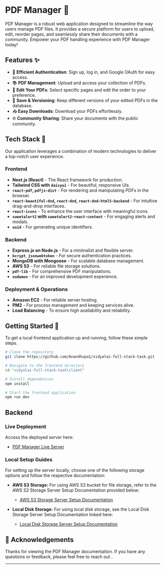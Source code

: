 # PDF Manager :page_facing_up:



PDF Manager is a robust web application designed to streamline the way users manage PDF files. It provides a secure platform for users to upload, edit, reorder pages, and seamlessly share their documents with a community. Empower your PDF handling experience with PDF Manager today!

## Features :sparkles:

- 🚀 **Efficient Authentication**: Sign up, log in, and Google OAuth for easy access.
- 📚 **PDF Management**: Upload and access your collection of PDFs.
- 📝 **Edit Your PDFs**: Select specific pages and edit the order to your preference.
- 💾 **Save & Versioning**: Keep different versions of your edited PDFs in the database.
- 📥 **Easy Downloads**: Download your PDFs effortlessly.
- 🌐 **Community Sharing**: Share your documents with the public community.

## Tech Stack :wrench:

Our application leverages a combination of modern technologies to deliver a top-notch user experience.

### Frontend

- **Next.js (React)** - The React framework for production.
- **Tailwind CSS with `daisyui`** - For beautiful, responsive UIs.
- **`react-pdf`, `pdfjs-dist`** - For rendering and manipulating PDFs in the browser.
- **`react-beautiful-dnd`, `react-dnd`, `react-dnd-html5-backend`** - For intuitive drag-and-drop interfaces.
- **`react-icons`** - To enhance the user interface with meaningful icons.
- **`sweetalert2` with `sweetalert2-react-content`** - For engaging alerts and modals.
- **`uuid`** - For generating unique identifiers.

### Backend

- **Express.js on Node.js** - For a minimalist and flexible server.
- **`bcrypt`**, **`jsonwebtoken`** - For secure authentication practices.
- **MongoDB with Mongoose** - For scalable database management.
- **AWS S3** - For reliable file storage solutions.
- **`pdf-lib`** - For comprehensive PDF manipulations.
- **`nodemon`** - For an improved development experience.

### Deployment & Operations

- **Amazon EC2** - For reliable server hosting.
- **PM2** - For process management and keeping services alive.
- **Load Balancing** - To ensure high availability and reliability.

## Getting Started :rocket:

To get a local frontend application up and running, follow these simple steps.

```bash
# Clone the repository
git clone https://github.com/Anandhupa1/vidyalai-full-stack-task.git

# Navigate to the frontend directory
cd "vidyalai-full-stack-task\client"

# Install dependencies
npm install

# Start the frontend application
npm run dev
```
## Backend

### Live Deployment

Access the deployed server here:
- [PDF Manager Live Server](https://pdfeditor-anandhupa1.vercel.app/)

### Local Setup Guides

For setting up the server locally, choose one of the following storage options and follow the respective documentation:

- **AWS S3 Storage:** For using AWS S3 bucket for file storage, refer to the AWS S3 Storage Server Setup Documentation provided below:
   - [AWS S3 Storage Server Setup Documentation](https://github.com/Anandhupa1/vidyalai-full-stack-task/tree/main/scalable-server%20-with-awsS3Bucket-storage)

- **Local Disk Storage:** For using local disk storage, see the Local Disk Storage Server Setup Documentation linked here:
   - [Local Disk Storage Server Setup Documentation](https://github.com/Anandhupa1/vidyalai-full-stack-task/tree/main/server)


## 🙏 Acknowledgements

Thanks for viewing the PDF Manager documentation. If you have any questions or feedback, please feel free to reach out .

---



